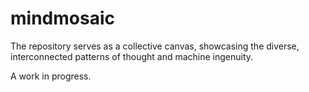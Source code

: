 # mindmosaic
The repository serves as a collective canvas, showcasing the diverse, interconnected patterns of thought and machine ingenuity.

A work in progress.
